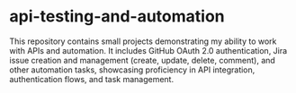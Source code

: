 # api-testing-and-automation
This repository contains small projects demonstrating my ability to work with APIs and automation. It includes GitHub OAuth 2.0 authentication, Jira issue creation and management (create, update, delete, comment), and other automation tasks, showcasing proficiency in API integration, authentication flows, and task management.

